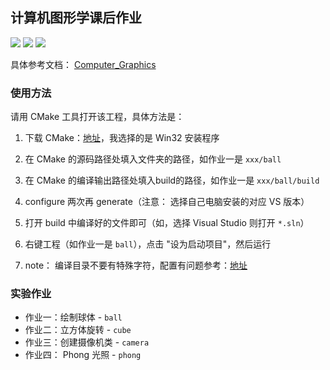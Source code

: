 ## 计算机图形学课后作业
 ![](https://img.shields.io/badge/release-v1.0-yellowgreen.svg) ![](https://img.shields.io/badge/platform-windows-brightgreen.svg) ![](https://img.shields.io/badge/build-cmake-blue.svg)

具体参考文档： [Computer_Graphics](https://github.com/wanlin405/Computer_Graphics) 

### 使用方法

请用 CMake 工具打开该工程，具体方法是：

1. 下载 CMake：[地址](http://www.cmake.org/cmake/resources/software.html)，我选择的是 Win32 安装程序

2. 在 CMake 的源码路径处填入文件夹的路径，如作业一是 `xxx/ball` 
3. 在 CMake 的编译输出路径处填入build的路径，如作业一是 `xxx/ball/build` 
4. configure 两次再 generate（注意： 选择自己电脑安装的对应 VS 版本）
5. 打开 build 中编译好的文件即可（如，选择 Visual Studio 则打开 `*.sln`）
6. 右键工程（如作业一是 `ball`），点击 "设为启动项目"，然后运行
7. note： 编译目录不要有特殊字符，配置有问题参考：[地址](https://learnopengl-cn.github.io/01%20Getting%20started/02%20Creating%20a%20window/#glfw_1) 

### 实验作业

* 作业一：绘制球体 - `ball` 
* 作业二：立方体旋转 - `cube` 
* 作业三：创建摄像机类 - `camera` 
* 作业四： Phong 光照 - `phong`
